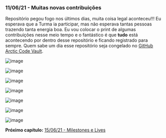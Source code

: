 ### 11/06/21 - Muitas novas contribuições

Repositório pegou fogo nos últimos dias, muita coisa legal aconteceu!!! Eu esperava que a Turma ia participar, mas não esperava tantas pessoas trazendo tanta energia boa. Eu vou colocar o print de algumas contribuições nesse meio tempo e o fantástico é que **tudo** está acontecendo por dentro desse repositório e ficando registrado para sempre. Quem sabe um dia esse repositório seja congelado no [GitHub Arctic Code Vault](https://www.youtube.com/watch?v=fzI9FNjXQ0o).

![image](https://user-images.githubusercontent.com/4248081/123184246-25181080-d448-11eb-8d88-3aceb040b3c1.png)

![image](https://user-images.githubusercontent.com/4248081/123184265-2fd2a580-d448-11eb-8b0e-aede0a727538.png)

![image](https://user-images.githubusercontent.com/4248081/123184461-96f05a00-d448-11eb-916d-ab931f35c5de.png)

![image](https://user-images.githubusercontent.com/4248081/123184502-ad96b100-d448-11eb-8d2d-7b2827058c6c.png)

![image](https://user-images.githubusercontent.com/4248081/123184988-c81d5a00-d449-11eb-8b6e-34767a93a514.png)

![image](https://user-images.githubusercontent.com/4248081/123185024-dbc8c080-d449-11eb-9ae6-803a00bb8332.png)

![image](https://user-images.githubusercontent.com/4248081/123185059-edaa6380-d449-11eb-9a5a-5569bbb62c0e.png)

**Próximo capítulo:** [15/06/21 - Milestones e Lives](2021-06-15.md)